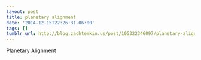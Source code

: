 ```yaml
---
layout: post
title: planetary alignment
date: '2014-12-15T22:26:31-06:00'
tags: []
tumblr_url: http://blog.zachtemkin.us/post/105322346097/planetary-alignment
---
```

Planetary Alignment
